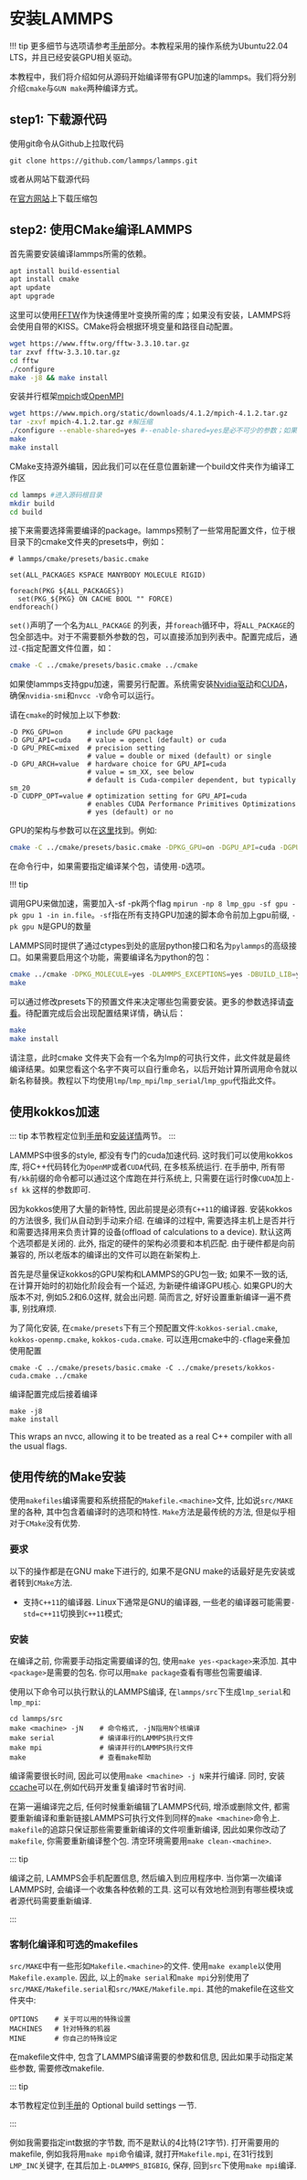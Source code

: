 # 安装LAMMPS

!!! tip
更多细节与选项请参考[手册](https://docs.lammps.org/Build.html)部分。本教程采用的操作系统为Ubuntu22.04 LTS，并且已经安装GPU相关驱动。

本教程中，我们将介绍如何从源码开始编译带有GPU加速的lammps。我们将分别介绍`cmake`与`GUN make`两种编译方式。

## step1: 下载源代码

使用git命令从Github上拉取代码

```
git clone https://github.com/lammps/lammps.git 
```

或者从网站下载源代码

在[官方网站](https://lammps.sandia.gov/download.html)上下载压缩包

## step2: 使用CMake编译LAMMPS

首先需要安装编译lammps所需的依赖。

``` sh
apt install build-essential
apt install cmake   
apt update
apt upgrade
```
这里可以使用[FFTW](https://www.fftw.org/download.html)作为快速傅里叶变换所需的库；如果没有安装，LAMMPS将会使用自带的KISS。CMake将会根据环境变量和路径自动配置。

``` sh
wget https://www.fftw.org/fftw-3.3.10.tar.gz
tar zxvf fftw-3.3.10.tar.gz
cd fftw
./configure
make -j8 && make install
```

安装并行框架[mpich](http://www.mpich.org/)或[OpenMPI](https://www.open-mpi.org/)

``` sh
wget https://www.mpich.org/static/downloads/4.1.2/mpich-4.1.2.tar.gz
tar -zxvf mpich-4.1.2.tar.gz #解压缩
./configure --enable-shared=yes #--enable-shared=yes是必不可少的参数；如果安装到其他路径，注意环境变量的问题。
make
make install
```

CMake支持源外编辑，因此我们可以在任意位置新建一个build文件夹作为编译工作区

``` sh
cd lammps #进入源码根目录
mkdir build
cd build
```

接下来需要选择需要编译的package。lammps预制了一些常用配置文件，位于根目录下的cmake文件夹的presets中，例如：

```
# lammps/cmake/presets/basic.cmake

set(ALL_PACKAGES KSPACE MANYBODY MOLECULE RIGID)

foreach(PKG ${ALL_PACKAGES})
  set(PKG_${PKG} ON CACHE BOOL "" FORCE)
endforeach()

```
`set()`声明了一个名为`ALL_PACKAGE` 的列表，并`foreach`循环中，将`ALL_PACKAGE`的包全部选中。对于不需要额外参数的包，可以直接添加到列表中。配置完成后，通过`-C`指定配置文件位置，如：

``` sh
cmake -C ../cmake/presets/basic.cmake ../cmake 
```
如果使lammps支持gpu加速，需要另行配置。系统需安装[Nvidia驱动]((https://www.nvidia.cn/Download/index.aspx?lang=cn))和[CUDA](https://developer.nvidia.com/cuda-downloads)，确保`nvidia-smi`和`nvcc -V`命令可以运行。

请在`cmake`的时候加上以下参数: 
```
-D PKG_GPU=on      # include GPU package
-D GPU_API=cuda    # value = opencl (default) or cuda
-D GPU_PREC=mixed  # precision setting
                   # value = double or mixed (default) or single
-D GPU_ARCH=value  # hardware choice for GPU_API=cuda
                   # value = sm_XX, see below
                   # default is Cuda-compiler dependent, but typically sm_20
-D CUDPP_OPT=value # optimization setting for GPU_API=cuda
                   # enables CUDA Performance Primitives Optimizations
                   # yes (default) or no
```
GPU的架构与参数可以在[这里](https://en.wikipedia.org/wiki/CUDA#GPUs_supported)找到。例如: 
``` sh
cmake -C ../cmake/presets/basic.cmake -DPKG_GPU=on -DGPU_API=cuda -DGPU_ARCH=sm_61 ../cmake
```
在命令行中，如果需要指定编译某个包，请使用`-D`选项。

!!! tip

调用GPU来做加速，需要加入-sf -pk两个flag `mpirun -np 8 lmp_gpu -sf gpu -pk gpu 1 -in in.file`。`-sf`指在所有支持GPU加速的脚本命令前加上gpu前缀, `-pk gpu N`是GPU的数量

LAMMPS同时提供了通过ctypes到处的底层python接口和名为`pylammps`的高级接口。如果需要启用这个功能，需要编译名为python的包：

``` sh
cmake ../cmake -DPKG_MOLECULE=yes -DLAMMPS_EXCEPTIONS=yes -DBUILD_LIB=yes -DBUILD_SHARED_LIBS=yes ../cmake
make
```

可以通过修改presets下的预置文件来决定哪些包需要安装。更多的参数选择请[查看](https://github.com/lammps/lammps/blob/master/cmake/README.md)。待配置完成后会出现配置结果详情，确认后：
```sh
make 
make install
```
请注意，此时cmake 文件夹下会有一个名为lmp的可执行文件，此文件就是最终编译结果。如果您看这个名字不爽可以自行重命名，以后开始计算所调用命令就以新名称替换。教程以下均使用`lmp`/`lmp_mpi`/`lmp_serial`/`lmp_gpu`代指此文件。


## 使用kokkos加速

::: tip
本节教程定位到[手册](https://lammps.sandia.gov/doc/Packages_details.html#pkg-kokkos)和[安装详情](https://lammps.sandia.gov/doc/Build_extras.html#kokkos)两节。
:::

LAMMPS中很多的style, 都没有专门的cuda加速代码. 这时我们可以使用kokkos库, 将C++代码转化为`OpenMP`或者`CUDA`代码, 在多核系统运行. 在手册中, 所有带有`/kk`前缀的命令都可以通过这个库跑在并行系统上, 只需要在运行时像`CUDA`加上`-sf kk` 这样的参数即可. 

因为kokkos使用了大量的新特性, 因此前提是必须有`C++11`的编译器. 安装kokkos的方法很多, 我们从自动到手动来介绍. 在编译的过程中, 需要选择主机上是否并行和需要选择用来负责计算的设备(offload of calculations to a device). 默认这两个选项都是关闭的. 此外, 指定的硬件的架构必须要和本机匹配. 由于硬件都是向前兼容的, 所以老版本的编译出的文件可以跑在新架构上. 

首先是尽量保证kokkos的GPU架构和LAMMPS的GPU包一致; 如果不一致的话, 在计算开始时的初始化阶段会有一个延迟, 为新硬件编译GPU核心. 如果GPU的大版本不对, 例如5.2和6.0这样, 就会出问题. 简而言之, 好好设置重新编译一遍不费事, 别找麻烦.

为了简化安装, 在`cmake/presets`下有三个预配置文件:`kokkos-serial.cmake`, `kokkos-openmp.cmake`, `kokkos-cuda.cmake`. 可以连用cmake中的`-C`flage来叠加使用配置 
```
cmake -C ../cmake/presets/basic.cmake -C ../cmake/presets/kokkos-cuda.cmake ../cmake
```

编译配置完成后接着编译
```
make -j8
make install
```

This wraps an nvcc, allowing it to be treated as a real C++ compiler with all the usual flags.

## 使用传统的Make安装

使用`makefiles`编译需要和系统搭配的`Makefile.<machine>`文件, 比如说`src/MAKE`里的各种, 其中包含着编译时的选项和特性. `Make`方法是最传统的方法, 但是似乎相对于`CMake`没有优势. 

### 要求
以下的操作都是在GNU make下进行的, 如果不是GNU make的话最好是先安装或者转到`CMake`方法.
* 支持`C++11`的编译器. Linux下通常是GNU的编译器, 一些老的编译器可能需要`-std=c++11`切换到`C++11`模式; 

### 安装

在编译之前, 你需要手动指定需要编译的包, 使用`make yes-<package>`来添加. 其中`<package>`是需要的包名. 你可以用`make package`查看有哪些包需要编译. 

使用以下命令可以执行默认的LAMMPS编译, 在`lammps/src`下生成`lmp_serial`和`lmp_mpi`:

```
cd lammps/src
make <machine> -jN    # 命令格式, -jN指用N个核编译 
make serial           # 编译串行的LAMMPS执行文件
make mpi              # 编译并行的LAMMPS执行文件
make                  # 查看make帮助
```

编译需要很长时间, 因此可以使用`make <machine> -j N`来并行编译. 同时, 安装[ccache](https://ccache.dev/)可以在,例如代码开发重复编译时节省时间.

在第一遍编译完之后, 任何时候重新编辑了LAMMPS代码, 增添或删除文件, 都需要重新编译和重新链接LAMMPS可执行文件到同样的`make <machine>`命令上. `makefile`的追踪只保证那些需要重新编译的文件呗重新编译, 因此如果你改动了`makefile`, 你需要重新编译整个包. 清空环境需要用`make clean-<machine>`. 

::: tip

编译之前, LAMMPS会手机配置信息, 然后编入到应用程序中. 当你第一次编译LAMMPS时, 会编译一个收集各种依赖的工具. 这可以有效地检测到有哪些模块或者源代码需要重新编译.

:::

### 客制化编译和可选的makefiles

`src/MAKE`中有一些形如`Makefile.<machine>`的文件. 使用`make example`以使用`Makefile.example`. 因此, 以上的`make serial`和`make mpi`分别使用了`src/MAKE/Makefile.serial`和`src/MAKE/Makefile.mpi`. 其他的makefile在这些文件夹中: 

```
OPTIONS    # 关于可以用的特殊设置
MACHINES   # 针对特殊的机器
MINE       # 你自己的特殊设定
```
在makefile文件中, 包含了LAMMPS编译需要的参数和信息, 因此如果手动指定某些参数, 需要修改makefile. 

::: tip

本节教程定位到[手册](https://lammps.sandia.gov/doc/Build_settings.html)的 Optional build settings 一节.

:::

例如我需要指定int数据的字节数, 而不是默认的4比特(21字节). 打开需要用的makefile, 例如我将用`make mpi`命令编译, 就打开`Makefile.mpi`, 在31行找到`LMP_INC`关键字, 在其后加上`-DLAMMPS_BIGBIG`, 保存, 回到`src`下使用`make mpi`编译.
